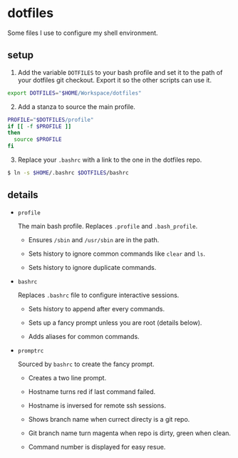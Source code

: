 dotfiles
========

Some files I use to configure my shell environment.

setup
-----

1. Add the variable `DOTFILES` to your bash profile and set it to the path of your dotfiles git checkout. Export it so the other scripts can use it.

```bash
export DOTFILES="$HOME/Workspace/dotfiles"
```

2. Add a stanza to source the main profile.

```bash
PROFILE="$DOTFILES/profile"
if [[ -f $PROFILE ]]
then
  source $PROFILE
fi
```

3. Replace your `.bashrc` with a link to the one in the dotfiles repo.

```bash
$ ln -s $HOME/.bashrc $DOTFILES/bashrc
```

details
-------

* `profile`

  The main bash profile. Replaces `.profile` and `.bash_profile`.
  
  * Ensures `/sbin` and `/usr/sbin` are in the path.
  
  * Sets history to ignore common commands like `clear` and `ls`.
  
  * Sets history to ignore duplicate commands.
  
* `bashrc`

  Replaces `.bashrc` file to configure interactive sessions.

  * Sets history to append after every commands.
  
  * Sets up a fancy prompt unless you are root (details below).
  
  * Adds aliases for common commands.
  
* `promptrc`

  Sourced by `bashrc` to create the fancy prompt.
  
  * Creates a two line prompt.
  
  * Hostname turns red if last command failed.
  
  * Hostname is inversed for remote ssh sessions.
  
  * Shows branch name when currect directy is a git repo.
  
  * Git branch name turn magenta when repo is dirty, green when clean.
  
  * Command number is displayed for easy resue.
